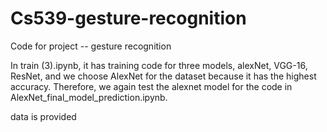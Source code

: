# Cs539-gesture-recognition
Code for project -- gesture recognition

In train (3).ipynb, it has training code for three models, alexNet, VGG-16, ResNet, and we choose AlexNet for the dataset because it has the highest accuracy. Therefore, we again test the alexnet model for the code in AlexNet_final_model_prediction.ipynb.

data is provided 
